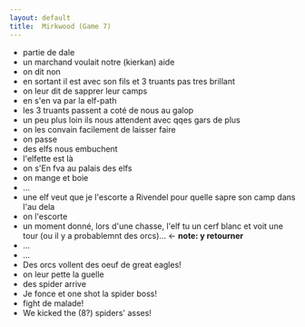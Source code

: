 ```yaml
---
layout: default
title:  Mirkwood (Game 7)
---
```



- partie de dale
- un marchand voulait notre (kierkan) aide
- on dit non
- en sortant il est avec son fils et 3 truants pas tres brillant
- on leur dit de sapprer leur camps
- en s'en va par la elf-path
- les 3 truants passent a coté de nous au galop
- un peu plus loin ils nous attendent avec qqes gars de plus
- on les convain facilement de laisser faire
- on passe
- des elfs nous embuchent
- l'elfette est là
- on s'En fva au palais des elfs
- on mange et boie
- ...
- une elf veut que je l'escorte a Rivendel pour quelle sapre son camp dans l'au dela
- on l'escorte
- un moment donné, lors d'une chasse, l'elf tu un cerf blanc et voit une tour (ou il y a probablemnt des orcs)... <- **note: y retourner**
- ...
- ...
- Des orcs vollent des oeuf de great eagles!
- on leur pette la guelle
- des spider arrive
- Je fonce et one shot la spider boss!
- fight de malade!
- We kicked the (8?) spiders' asses!